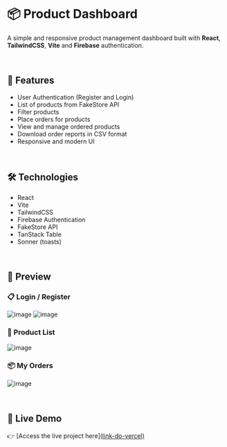 # 📦 Product Dashboard

A simple and responsive product management dashboard built with **React**, **TailwindCSS**, **Vite** and **Firebase** authentication.

<br/>

## 🚀 Features

- User Authentication (Register and Login)
- List of products from FakeStore API
- Filter products
- Place orders for products
- View and manage ordered products
- Download order reports in CSV format
- Responsive and modern UI

<br/>

## 🛠️ Technologies

- React
- Vite
- TailwindCSS
- Firebase Authentication
- FakeStore API
- TanStack Table
- Sonner (toasts)

<br/>

## 📸 Preview

### 📋 Login / Register
![image](https://github.com/user-attachments/assets/b65ba2ad-65d6-4ad2-991e-9eb41b80e555)
![image](https://github.com/user-attachments/assets/e37c37ad-34eb-4b86-9b07-3ca1c3d4d54f)


### 🛒 Product List
![image](https://github.com/user-attachments/assets/15fe96bb-159b-4671-a6a0-3ce613d351fe)

### 📦 My Orders
![image](https://github.com/user-attachments/assets/1f2ddd37-598f-463f-b10c-e45029b21578)

<br/>

## 🔗 Live Demo

👉 [Access the live project here][(link-do-vercel)](https://product-dashboard-flame.vercel.app/)

<br/>
